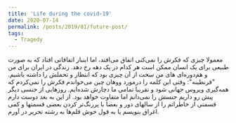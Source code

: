 ```yaml
---
title: 'Life during the covid-19'
date: 2020-07-14
permalink: /posts/2019/01/future-post/
tags:
  - Tragedy
---
```


معمولا چیزی که فکرش را نمی‌کنی اتفاق می‌افتد، اما اینبار اتفاقاتی افتاد که به صورت طبیعی برای یک انسان ممکن است هر کدام در یک دهه رخ دهد. زندگی در ایران برای من و هم‌دوره‌ای های من سخت از آن چیزی بود که انتظار و تحملش را داشته باشیم. "قرنطینه": وقتی این کلمه را درمورد ووهان چین می‌خواندم فکرش را نمی‌کردم که همه‌گیری ویروس جهانی شود و تقریبا تمامی ما دچارش شده‌ایم. روزهایی از جنسی دیگر پیش رو داریم جنسش را نمی‌دانم اما متفاوت خواهد بود. از این به بعد دوست دارم قسمتی از خاطراتم را از سالهای دور و بعضا با پررنگ‌تر کردن بعضی قسمتها و کمی اغراق بنویسم یا به قول خوش قلم‌ها به رشته تحریر در آورم.
